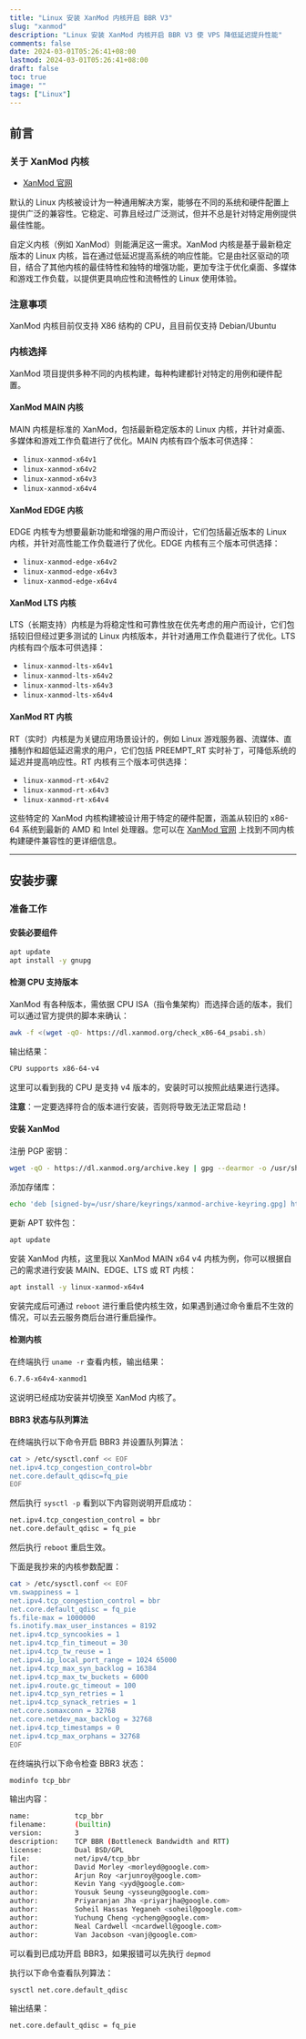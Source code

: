 ```yaml
---
title: "Linux 安装 XanMod 内核开启 BBR V3"
slug: "xanmod"
description: "Linux 安装 XanMod 内核开启 BBR V3 使 VPS 降低延迟提升性能"
comments: false
date: 2024-03-01T05:26:41+08:00
lastmod: 2024-03-01T05:26:41+08:00
draft: false
toc: true
image: ""
tags: ["Linux"]
---
```


## 前言

### 关于 XanMod 内核

- [XanMod 官网](https://xanmod.org/)

默认的 Linux 内核被设计为一种通用解决方案，能够在不同的系统和硬件配置上提供广泛的兼容性。它稳定、可靠且经过广泛测试，但并不总是针对特定用例提供最佳性能。

自定义内核（例如 XanMod）则能满足这一需求。XanMod 内核是基于最新稳定版本的 Linux 内核，旨在通过低延迟提高系统的响应性能。它是由社区驱动的项目，结合了其他内核的最佳特性和独特的增强功能，更加专注于优化桌面、多媒体和游戏工作负载，以提供更具响应性和流畅性的 Linux 使用体验。

### 注意事项

XanMod 内核目前仅支持 X86 结构的 CPU，且目前仅支持 Debian/Ubuntu

### 内核选择

XanMod 项目提供多种不同的内核构建，每种构建都针对特定的用例和硬件配置。

#### XanMod MAIN 内核

MAIN 内核是标准的 XanMod，包括最新稳定版本的 Linux 内核，并针对桌面、多媒体和游戏工作负载进行了优化。MAIN 内核有四个版本可供选择：

- `linux-xanmod-x64v1`
- `linux-xanmod-x64v2`
- `linux-xanmod-x64v3`
- `linux-xanmod-x64v4`

#### XanMod EDGE 内核

EDGE 内核专为想要最新功能和增强的用户而设计，它们包括最近版本的 Linux 内核，并针对高性能工作负载进行了优化。EDGE 内核有三个版本可供选择：

- `linux-xanmod-edge-x64v2`
- `linux-xanmod-edge-x64v3`
- `linux-xanmod-edge-x64v4`

#### XanMod LTS 内核

LTS（长期支持）内核是为将稳定性和可靠性放在优先考虑的用户而设计，它们包括较旧但经过更多测试的 Linux 内核版本，并针对通用工作负载进行了优化。LTS 内核有四个版本可供选择：

- `linux-xanmod-lts-x64v1`
- `linux-xanmod-lts-x64v2`
- `linux-xanmod-lts-x64v3`
- `linux-xanmod-lts-x64v4`

#### XanMod RT 内核

RT（实时）内核是为关键应用场景设计的，例如 Linux 游戏服务器、流媒体、直播制作和超低延迟需求的用户，它们包括 PREEMPT_RT 实时补丁，可降低系统的延迟并提高响应性。RT 内核有三个版本可供选择：

- `linux-xanmod-rt-x64v2`
- `linux-xanmod-rt-x64v3`
- `linux-xanmod-rt-x64v4`

这些特定的 XanMod 内核构建被设计用于特定的硬件配置，涵盖从较旧的 x86-64 系统到最新的 AMD 和 Intel 处理器。您可以在 [XanMod 官网](https://xanmod.org) 上找到不同内核构建硬件兼容性的更详细信息。

---

## 安装步骤

### 准备工作

#### 安装必要组件

```bash
apt update
apt install -y gnupg
```

#### 检测 CPU 支持版本

XanMod 有各种版本，需依据 CPU ISA（指令集架构）而选择合适的版本，我们可以通过官方提供的脚本来确认：

```bash
awk -f <(wget -qO- https://dl.xanmod.org/check_x86-64_psabi.sh)
```

输出结果：

```bash
CPU supports x86-64-v4
```

这里可以看到我的 CPU 是支持 v4 版本的，安装时可以按照此结果进行选择。

**注意**：一定要选择符合的版本进行安装，否则将导致无法正常启动！

#### 安装 XanMod

注册 PGP 密钥：

```bash
wget -qO - https://dl.xanmod.org/archive.key | gpg --dearmor -o /usr/share/keyrings/xanmod-archive-keyring.gpg
```

添加存储库：

```bash
echo 'deb [signed-by=/usr/share/keyrings/xanmod-archive-keyring.gpg] http://deb.xanmod.org releases main' | tee /etc/apt/sources.list.d/xanmod-release.list
```

更新 APT 软件包：

```bash
apt update
```

安装 XanMod 内核，这里我以 XanMod MAIN x64 v4 内核为例，你可以根据自己的需求进行安装 MAIN、EDGE、LTS 或 RT 内核：

```bash
apt install -y linux-xanmod-x64v4
```

安装完成后可通过 `reboot` 进行重启使内核生效，如果遇到通过命令重启不生效的情况，可以去云服务商后台进行重启操作。

#### 检测内核

在终端执行 `uname -r` 查看内核，输出结果：

```bash
6.7.6-x64v4-xanmod1
```

这说明已经成功安装并切换至 XanMod 内核了。

#### BBR3 状态与队列算法

在终端执行以下命令开启 BBR3 并设置队列算法：

```bash
cat > /etc/sysctl.conf << EOF
net.ipv4.tcp_congestion_control=bbr
net.core.default_qdisc=fq_pie
EOF
```

然后执行 `sysctl -p` 看到以下内容则说明开启成功：

```bash
net.ipv4.tcp_congestion_control = bbr
net.core.default_qdisc = fq_pie
```

然后执行 `reboot` 重启生效。

下面是我抄来的内核参数配置：

```bash
cat > /etc/sysctl.conf << EOF
vm.swappiness = 1
net.ipv4.tcp_congestion_control = bbr
net.core.default_qdisc = fq_pie
fs.file-max = 1000000
fs.inotify.max_user_instances = 8192
net.ipv4.tcp_syncookies = 1
net.ipv4.tcp_fin_timeout = 30
net.ipv4.tcp_tw_reuse = 1
net.ipv4.ip_local_port_range = 1024 65000
net.ipv4.tcp_max_syn_backlog = 16384
net.ipv4.tcp_max_tw_buckets = 6000
net.ipv4.route.gc_timeout = 100
net.ipv4.tcp_syn_retries = 1
net.ipv4.tcp_synack_retries = 1
net.core.somaxconn = 32768
net.core.netdev_max_backlog = 32768
net.ipv4.tcp_timestamps = 0
net.ipv4.tcp_max_orphans = 32768
EOF
```

在终端执行以下命令检查 BBR3 状态：

```bash
modinfo tcp_bbr
```

输出内容：

```bash
name:           tcp_bbr
filename:       (builtin)
version:        3
description:    TCP BBR (Bottleneck Bandwidth and RTT)
license:        Dual BSD/GPL
file:           net/ipv4/tcp_bbr
author:         David Morley <morleyd@google.com>
author:         Arjun Roy <arjunroy@google.com>
author:         Kevin Yang <yyd@google.com>
author:         Yousuk Seung <ysseung@google.com>
author:         Priyaranjan Jha <priyarjha@google.com>
author:         Soheil Hassas Yeganeh <soheil@google.com>
author:         Yuchung Cheng <ycheng@google.com>
author:         Neal Cardwell <ncardwell@google.com>
author:         Van Jacobson <vanj@google.com>
```

可以看到已成功开启 BBR3，如果报错可以先执行 `depmod`

执行以下命令查看队列算法：

```bash
sysctl net.core.default_qdisc
```

输出结果：

```bash
net.core.default_qdisc = fq_pie
```
